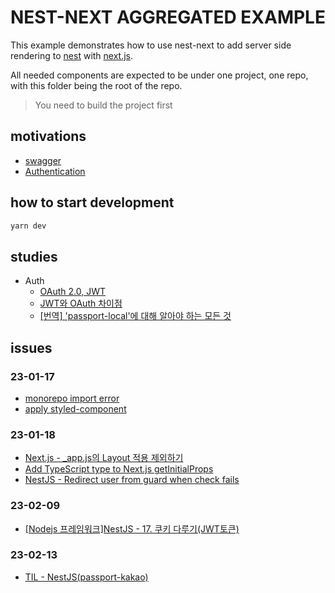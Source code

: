 # NEST-NEXT AGGREGATED EXAMPLE

This example demonstrates how to use nest-next to add server side rendering to [nest](https://github.com/nestjs/nest) with [next.js](https://github.com/zeit/next.js/).

All needed components are expected to be under one project, one repo, with this folder being the root of the repo.

> You need to build the project first

## motivations

- [swagger](https://docs.nestjs.com/openapi/introduction)
- [Authentication](https://docs.nestjs.com/security/authentication)

## how to start development

```zsh
yarn dev
```

## studies

- Auth
  - [OAuth 2.0, JWT](https://gilssang97.tistory.com/55)
  - [JWT와 OAuth 차이점](https://lewis-kku.tistory.com/34)
  - [\[번역\] 'passport-local'에 대해 알아야 하는 모든 것](https://velog.io/@jakeseo_me/%EB%B2%88%EC%97%AD-passport-local%EC%97%90-%EB%8C%80%ED%95%B4-%EC%95%8C%EC%95%84%EC%95%BC-%ED%95%98%EB%8A%94-%EB%AA%A8%EB%93%A0-%EA%B2%83)

## issues

### 23-01-17

- [monorepo import error](https://minemanemo.tistory.com/168)
- [apply styled-component](https://tesseractjh.tistory.com/164)

### 23-01-18

- [Next.js - _app.js의 Layout 적용 제외하기](https://velog.io/@bigbrothershin/Next.js-Layout-%EC%A0%81%EC%9A%A9-%EC%A0%9C%EC%99%B8%ED%95%98%EA%B8%B0)
- [Add TypeScript type to Next.js getInitialProps](https://linguinecode.com/post/next-js-typescript-getinitialprops)
- [NestJS - Redirect user from guard when check fails](https://stackoverflow.com/a/65883198)


### 23-02-09

- [[Nodejs 프레임워크]NestJS - 17. 쿠키 다루기(JWT토큰)](https://codegear.tistory.com/78)

### 23-02-13

- [TIL - NestJS(passport-kakao)](https://velog.io/@eslerkang/TIL-NestJSpassport-kakao)